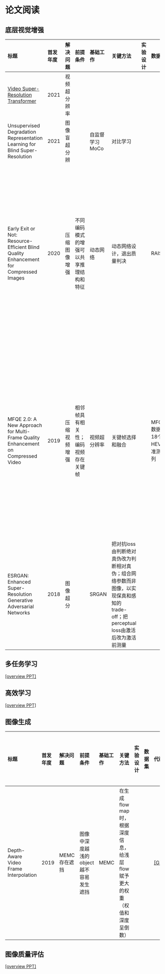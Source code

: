 # 论文阅读

## 底层视觉增强

| 标题 | 首发年度 | 解决问题 | 前提条件 | 基础工作 | 关键方法 | 实验设计 | 数据集 | 代码开源 | 实验结果 | 讨论及未来方向 |
|:-|:-|:-|:-|:-|:-|:-|:-|:-|:-|:-|
| [Video Super-Resolution Transformer](https://arxiv.org/abs/2106.06847) | 2021 | 视频超分辨率 | | | | | | [[GitHub]](https://github.com/caojiezhang/VSR-Transformer) |
| Unsupervised Degradation Representation Learning for Blind Super-Resolution | 2021 | 图像盲超分辨 |  | 自监督学习MoCo | 对比学习 |  |  | [[GitHub]](https://github.com/LongguangWang/DASR) |  | [[PPT]](https://github.com/RyanXingQL/Blog/releases/download/v2.1/Unsupervised_degradation_representation_learning_for_blind_super-resolution.pptx) |
| Early Exit or Not: Resource-Efficient Blind Quality Enhancement for Compressed Images | 2020 | 压缩图像增强 | 不同编码模式的增强可以共享推理结构和特征 | 动态网络 | 动态网络设计，退出质量判决 | | RAISE | [[GitHub]](https://github.com/RyanXingQL/RBQE) | 节约FLOPS | 用PSNR随网络深度增加的斜率表征增强难度，用QP简单表征以训练；这种对增强难度的衡量及刻画很初浅 |
| MFQE 2.0: A New Approach for Multi-Frame Quality Enhancement on Compressed Video | 2019 | 压缩视频增强 | 相邻帧具有相关性；编码视频存在关键帧 | 视频超分辨率 | 关键帧选择和融合 | | MFQEv2数据集；18个HEVC标准测试序列 | [[GitHub]](https://github.com/RyanXingQL/MFQEv2.0) | 有效提升非关键帧质量，缓解质量波动 | 只考虑了LDP模式，而LDP的层次化编码比较规律，关键帧节点也规律；IQA是基于NIQE的，和PSNR指标不一致 |
| ESRGAN: Enhanced Super-Resolution Generative Adversarial Networks | 2018 | 图像超分 | | SRGAN | 把对抗loss由判断绝对真伪改为判断相对真伪；组合网络参数而非图像，以实现保真和感知的trade-off；把perceptual loss由激活后改为激活前测量 | | | [[GitHub]](https://github.com/RyanXingQL/PowerQE) |||

## 多任务学习

[[overview PPT]](https://github.com/RyanXingQL/Blog/releases/download/v2.1/Multi-task_learning.pptx)

## 高效学习

[[overview PPT]](https://github.com/RyanXingQL/Blog/releases/download/v2.1/Efficient_learning.pptx)

## 图像生成

| 标题 | 首发年度 | 解决问题 | 前提条件 | 基础工作 | 关键方法 | 实验设计 | 数据集 | 代码开源 | 实验结果 | 讨论及未来方向 |
|:-|:-|:-|:-|:-|:-|:-|:-|:-|:-|:-|
| Depth-Aware Video Frame Interpolation | 2019 | MEMC存在遮挡 | 图像中深度越浅的object越不容易发生遮挡 | MEMC | 在生成flow map时，根据深度信息，给浅层flow赋予更大的权重（权值和深度呈倒数） | | | [[GitHub]](https://github.com/baowenbo/DAIN) | | 据说特别慢 |

## 图像质量评估

[[overview PPT]](https://github.com/RyanXingQL/Blog/releases/download/v2.1/Image_quality_assessment.pptx)
